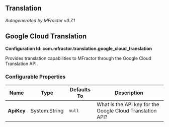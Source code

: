 ## Translation
*Autogenerated by MFractor v3.7.1*
## Google Cloud Translation

**Configuration Id: com.mfractor.translation.google_cloud_translation**

Provides translation capabilities to MFractor through the Google Cloud Translation API.


### Configurable Properties

| Name | Type | Defaults To | Description |
|------|------|-------------|-------------|
| **ApiKey** | System.String | <code>null</code> | What is the API key for the Google Cloud Translation API? |

